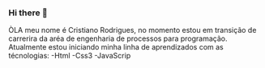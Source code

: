 ### Hi there 👋

ÒLA  meu nome é Cristiano Rodrigues, no momento estou em transição de carrerira da aréa de engenharia de processos para programação. 
Atualmente estou iniciando minha linha de aprendizados  com as técnologias:
-Html
-Css3
-JavaScrip

